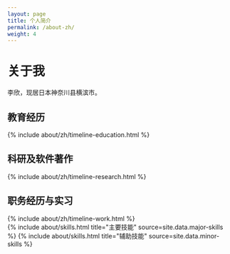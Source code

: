 ```yaml
---
layout: page
title: 个人简介
permalink: /about-zh/
weight: 4
---
```


<link rel="stylesheet" href="https://ss1.xrea.com/xin.g2.xrea.com/content/blog-style/chinese-font.css">

# **关于我**

李欣，现居日本神奈川县横滨市。

## 教育经历

<div class="row">
{% include about/zh/timeline-education.html %}
</div>

## 科研及软件著作

<div class="row">
{% include about/zh/timeline-research.html %}
</div>

## 职务经历与实习

<div class="row">
{% include about/zh/timeline-work.html %}
</div>

<div class="row">
{% include about/skills.html title="主要技能" source=site.data.major-skills %}
{% include about/skills.html title="辅助技能" source=site.data.minor-skills %}
</div>
